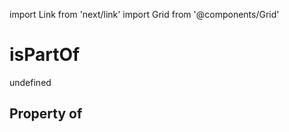 import Link from 'next/link'
import Grid from '@components/Grid'

# isPartOf

undefined

## Property of



